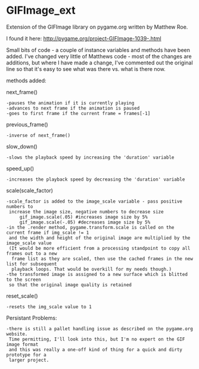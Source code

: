 # GIFImage_ext
Extension of the GIFImage library on pygame.org written by Matthew Roe.

I found it here: http://pygame.org/project-GIFImage-1039-.html

Small bits of code - a couple of instance variables and methods have been added.
I've changed very little of Matthews code - most of the changes are additions,
but where I have made a change, I've commented out the original line so that
it's easy to see what was there vs. what is there now.

methods added:

next_frame()

    -pauses the animation if it is currently playing
    -advances to next frame if the animation is paused
    -goes to first frame if the current frame = frames[-1]
 
previous_frame()

    -inverse of next_frame()
 
slow_down()

    -slows the playback speed by increasing the 'duration' variable
     
speed_up()

    -increases the playback speed by decreasing the 'duration' variable
 
scale(scale_factor)

    -scale_factor is added to the image_scale variable - pass positive numbers to
     increase the image size, negative numbers to decrease size
         gif_image.scale(.05) #increases image size by 5%
         gif_image.scale(-.05) #decreases image size by 5%
    -in the .render method, pygame.transform.scale is called on the current frame if img_scale != 1
     and the width and height of the original image are multiplied by the image_scale value
     (It would be more efficient from a processing standpoint to copy all frames out to a new
      frame list as they are scaled, then use the cached frames in the new list for subsequent
      playback loops. That would be overkill for my needs though.)
    -the transformed image is assigned to a new surface which is blitted to the screen
     so that the original image quality is retained
   
reset_scale()

    -resets the img_scale value to 1
    
Persistant Problems:

    -there is still a pallet handling issue as described on the pygame.org website.
     Time permitting, I'll look into this, but I'm no expert on the GIF image format 
     and this was really a one-off kind of thing for a quick and dirty prototype for a 
     larger project.
